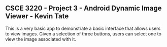 CSCE 3220 - Project 3 - Android Dynamic Image Viewer - 
Kevin Tate
----------------------
This is a very basic app to demonstrate a basic interface that allows users to view images.
Given a selection of three buttons, users can select one to view the image associated with it.

